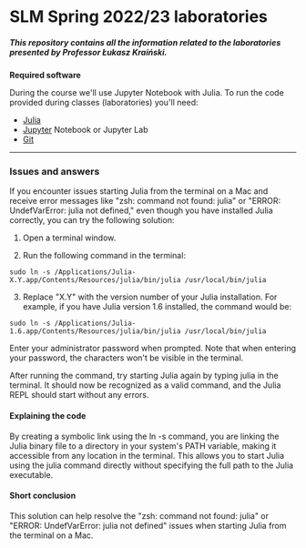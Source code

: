 # SLM Spring 2022/23 laboratories

##### This repository contains all the information related to the laboratories presented by Professor Łukasz Kraiński. 

**Required software**

During the course we'll use Jupyter Notebook with Julia. 
To run the code provided during classes (laboratories) you'll need:
* [Julia](https://julialang.org/downloads/)
* [Jupyter](https://jupyter.org/install) Notebook or Jupyter Lab
* [Git](https://git-scm.com/)

---
### Issues and answers

If you encounter issues starting Julia from the terminal on a Mac and receive error messages like 
"zsh: command not found: julia" or "ERROR: UndefVarError: julia not defined," 
even though you have installed Julia correctly, you can try the following solution:

1. Open a terminal window.

2. Run the following command in the terminal:


```
sudo ln -s /Applications/Julia-X.Y.app/Contents/Resources/julia/bin/julia /usr/local/bin/julia
```

3. Replace "X.Y" with the version number of your Julia installation. 
For example, if you have Julia version 1.6 installed, the command would be:


```
sudo ln -s /Applications/Julia-1.6.app/Contents/Resources/julia/bin/julia /usr/local/bin/julia
```
Enter your administrator password when prompted. 
Note that when entering your password, the characters won't be visible in the terminal.

After running the command, try starting Julia again by typing julia in the terminal. 
It should now be recognized as a valid command, and the Julia REPL should start without any errors.

#### Explaining the code
By creating a symbolic link using the ln -s command, you are linking the Julia binary file to a directory in your system's PATH variable, making it accessible from any location in the terminal. This allows you to start Julia using the julia command directly without specifying the full path to the Julia executable.
#### Short conclusion
This solution can help resolve the "zsh: command not found: julia" or "ERROR: UndefVarError: julia not defined" 
issues when starting Julia from the terminal on a Mac.
